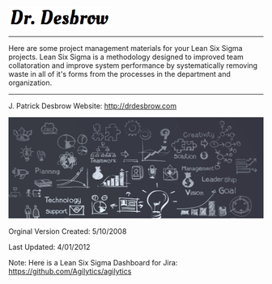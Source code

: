 <a href="http://www.drdesbrow.com" target="_blank"><img src="https://github.com/PatrickDesbrow/Technology-Hundred-Day-Plan/blob/master/Logo.png" alt="Logo"></a> 
<hr>

Here are some project management materials for your Lean Six Sigma projects. Lean Six Sigma is a methodology designed to improved team collatoration and improve system performance by systematically removing waste in all of it's forms from the processes in the department and organization. 
<hr>

J. Patrick Desbrow Website: http://drdesbrow.com

<a href="http://www.drdesbrow.com" target="_blank"><img src="https://github.com/PatrickDesbrow/Technology-Hundred-Day-Plan/blob/master/page-home.jpg" height="200" width="100%" alt="Banner"></a>

Orginal Version Created: 5/10/2008

Last Updated: 4/01/2012

Note: Here is a Lean Six Sigma Dashboard for Jira: https://github.com/Agilytics/agilytics

